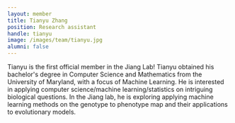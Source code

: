 ```yaml
---
layout: member
title: Tianyu Zhang
position: Research assistant
handle: tianyu
image: /images/team/tianyu.jpg
alumni: false
---
```


Tianyu is the first official member in the Jiang Lab! Tianyu obtained his bachelor's degree
in Computer Science and Mathematics from the University of Maryland,
with a focus of Machine Learning. He is interested in applying computer science/machine learning/statistics
on intriguing biological questions. In the Jiang lab, he is exploring applying machine learning methods on
the genotype to phenotype map and their applications to evolutionary models.
